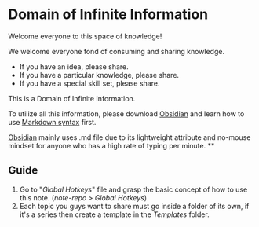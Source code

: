 # Domain of Infinite Information

Welcome everyone to this space of knowledge!

We welcome everyone fond of consuming and sharing knowledge.
- If you have an idea, please share.
- If you have a particular knowledge, please share.
- If you have a special skill set, please share.

This is a Domain of Infinite Information. 

To utilize all this information, please download [Obsidian](https://obsidian.md/) and learn how to use [Markdown syntax](https://www.markdownguide.org/basic-syntax/) first. 

[Obsidian](https://obsidian.md/) mainly uses .md file due to its lightweight attribute and no-mouse mindset for anyone who has a high rate of typing per minute.
**
## Guide
1. Go to "*Global Hotkeys*" file and grasp the basic concept of how to use this note. (*note-repo > Global Hotkeys*)
2. Each topic you guys want to share must go inside a folder of its own, if it's a series then create a template in the *Templates* folder. 
